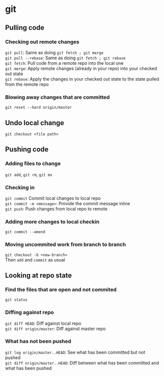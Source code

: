 # git

## Pulling code

### Checking out remote changes
`git pull`: Same as doing `git fetch ; git merge`  
`git pull --rebase`: Same as doing `git fetch ; git rebase`  
`git fetch`: Pull code from a remote repo into the local one  
`git merge`: Apply remote changes (already in your repo) into your checked out state  
`git rebase`: Apply the changes in your checked out state to the state pulled from the remote repo

### Blowing away changes that are committed
`git reset --hard origin/master`

## Undo local change
`git checkout <file path>`

## Pushing code

### Adding files to change
`git add`, `git rm`, `git mv`

### Checking in
`git commit` Commit local changes to local repo  
`git commit -m <message>`: Provide the commit message inline  
`git push`: Push changes from local repo to remote

### Adding more changes to local checkin
`git commit --amend`

### Moving uncommited work from branch to branch
`git checkout -b <new-branch>`  
Then `add` and `commit` as usual

## Looking at repo state

### Find the files that are open and not commited
`git status`

### Diffing against repo
`git diff HEAD`: Diff against local repo  
`git diff origin/master`: Diff against master repo

### What has not been pushed
`git log origin/master..HEAD`: See what has been committed but not pushed  
`git diff origin/master..HEAD`: Diff between what has been committed and what has been pushed
